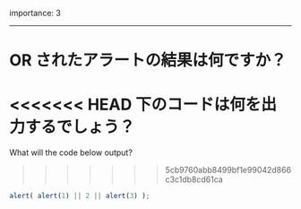 importance: 3

---

# OR されたアラートの結果は何ですか？

<<<<<<< HEAD
下のコードは何を出力するでしょう？
=======
What will the code below output?
>>>>>>> 5cb9760abb8499bf1e99042d866c3c1db8cd61ca

```js
alert( alert(1) || 2 || alert(3) );
```
